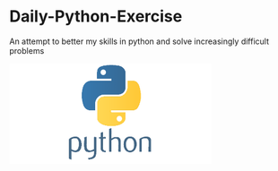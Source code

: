 # Daily-Python-Exercise
An attempt to better my skills in python and solve increasingly difficult problems

![PyIcon](Daily%20Problems/PyIcon.png)
